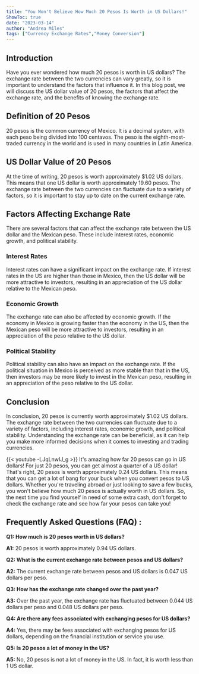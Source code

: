 ```yaml
---
title: "You Won't Believe How Much 20 Pesos Is Worth in US Dollars!"
ShowToc: true 
date: "2023-03-14"
author: "Andrea Miles" 
tags: ["Currency Exchange Rates","Money Conversion"]
---
```

## Introduction

Have you ever wondered how much 20 pesos is worth in US dollars? The exchange rate between the two currencies can vary greatly, so it is important to understand the factors that influence it. In this blog post, we will discuss the US dollar value of 20 pesos, the factors that affect the exchange rate, and the benefits of knowing the exchange rate. 

## Definition of 20 Pesos

20 pesos is the common currency of Mexico. It is a decimal system, with each peso being divided into 100 centavos. The peso is the eighth-most-traded currency in the world and is used in many countries in Latin America. 

## US Dollar Value of 20 Pesos

At the time of writing, 20 pesos is worth approximately $1.02 US dollars. This means that one US dollar is worth approximately 19.60 pesos. The exchange rate between the two currencies can fluctuate due to a variety of factors, so it is important to stay up to date on the current exchange rate. 

## Factors Affecting Exchange Rate

There are several factors that can affect the exchange rate between the US dollar and the Mexican peso. These include interest rates, economic growth, and political stability. 

### Interest Rates 

Interest rates can have a significant impact on the exchange rate. If interest rates in the US are higher than those in Mexico, then the US dollar will be more attractive to investors, resulting in an appreciation of the US dollar relative to the Mexican peso. 

### Economic Growth

The exchange rate can also be affected by economic growth. If the economy in Mexico is growing faster than the economy in the US, then the Mexican peso will be more attractive to investors, resulting in an appreciation of the peso relative to the US dollar. 

### Political Stability

Political stability can also have an impact on the exchange rate. If the political situation in Mexico is perceived as more stable than that in the US, then investors may be more likely to invest in the Mexican peso, resulting in an appreciation of the peso relative to the US dollar. 

## Conclusion

In conclusion, 20 pesos is currently worth approximately $1.02 US dollars. The exchange rate between the two currencies can fluctuate due to a variety of factors, including interest rates, economic growth, and political stability. Understanding the exchange rate can be beneficial, as it can help you make more informed decisions when it comes to investing and trading currencies.

{{< youtube -LJqLnwIJ_g >}} 
It's amazing how far 20 pesos can go in US dollars! For just 20 pesos, you can get almost a quarter of a US dollar! That's right, 20 pesos is worth approximately 0.24 US dollars. This means that you can get a lot of bang for your buck when you convert pesos to US dollars. Whether you're traveling abroad or just looking to save a few bucks, you won't believe how much 20 pesos is actually worth in US dollars. So, the next time you find yourself in need of some extra cash, don't forget to check the exchange rate and see how far your pesos can take you!

## Frequently Asked Questions (FAQ) :
**Q1: How much is 20 pesos worth in US dollars?**

**A1:** 20 pesos is worth approximately 0.94 US dollars.

**Q2: What is the current exchange rate between pesos and US dollars?**

**A2:** The current exchange rate between pesos and US dollars is 0.047 US dollars per peso.

**Q3: How has the exchange rate changed over the past year?**

**A3:** Over the past year, the exchange rate has fluctuated between 0.044 US dollars per peso and 0.048 US dollars per peso.

**Q4: Are there any fees associated with exchanging pesos for US dollars?**

**A4:** Yes, there may be fees associated with exchanging pesos for US dollars, depending on the financial institution or service you use.

**Q5: Is 20 pesos a lot of money in the US?**

**A5:** No, 20 pesos is not a lot of money in the US. In fact, it is worth less than 1 US dollar.






